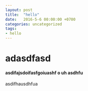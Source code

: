 ```yaml
---
layout: post
title:  "hello"
date:   2016-5-6 00:00:00 +0700
categories: uncategorized
tags:
- hello
---
```


# adasdfasd

#### asdifajsdoifasfgoiuashf o uh  asdhfu
asdifhausdhfua
